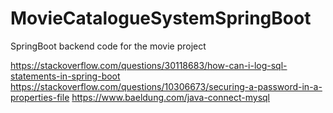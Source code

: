 # MovieCatalogueSystemSpringBoot
SpringBoot backend code for the movie project

https://stackoverflow.com/questions/30118683/how-can-i-log-sql-statements-in-spring-boot
https://stackoverflow.com/questions/10306673/securing-a-password-in-a-properties-file
https://www.baeldung.com/java-connect-mysql
